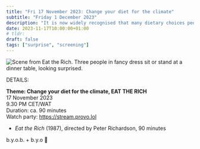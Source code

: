 ```yaml
---
title: "Fri 17 November 2023: Change your diet for the climate"
subtitle: "Friday 1 December 2023"
description: "It is now widely recognised that many dietary choices people are making nowadays today are unsustainable for the planet. Many of us will have to drastically change our food choices if we’re keen to have some sort of liveable future here on earth.That’s why tonight’s provolol tapes screening will have the theme: Change your diet for the climate EAT THE RICH 🍽️ "
date: 2023-11-17T10:00:00+01:00
# tldr: 
draft: false
tags: ["surprise", "screening"]
---
```


![Scene from Eat the Rich. Three people in fancy dress sit or stand at a dinner table, looking surprised.](/images/eat-the-rich.png)

DETAILS:

**Theme: Change your diet for the climate, EAT THE RICH**   
17 November 2023  
9.30 PM CET/WAT  
Duration: ca. 90 minutes  
Watch party: https://stream.provo.lol

- *Eat the Rich* (1987), directed by 	Peter Richardson, 90 minutes

b.y.o.b. + b.y.o 🍕